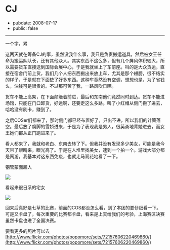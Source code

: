 # CJ

- pubdate: 2008-07-17
- public: false

--------------------------


一个字，累

这两天就在筹备CJ的事，虽然没我什么事，我只是负责搬运道具，然后被女王任命为搬运队队长，还有其他众人。其实东西不这么多，但有几个屏风体积较大，所以需要货车直接送到国际会展中心，于是我就坐上了车前座。叫的是大众货运，直接在宿舍门前上货，我们几个人把东西搬出来放上车，尤其是那个翅膀，很不结实的样子，于是就在下面垫了好多东西。这种车竟然没有空调，想想也是，为了省钱么，油钱可是很贵的。不过那可苦了我，一路风吹日晒。

货车不能上高架，在下面颠簸着前进，最后和东南他们竟然同时到达。货车不能进场馆，只能在门口卸货，好远啊，还要走这么多路。叫了小红帽从侧门搬了进去，哈哈没有刷卡，赚到了。

之后COSer们都来了，那时侧门都已经布置好了，只出不进，所以我们的计策落空。最后放了瘸脚的雪娇进来，于是为了表现我是男人，很英勇地背她进去，而女王她们都从正门跑进来了。

看人都来了，我就和老白、东南去转了下。但我并没有发现多少美女，可能是我今天带了眼睛来，眼光高了。于是在人堆里找美女，逮到一个拍一个。游戏大部分都是网游，我基本对这东西免疫，也就走马观花地看了一下。

钢管蒙面超人


[![](http://bp2.blogger.com/_ixQDXDmMsfA/SH-BVxrStUI/AAAAAAAAAI0/6hE98OAYdiM/s320/CIMG0531.JPG)](http://bp2.blogger.com/_ixQDXDmMsfA/SH-BVxrStUI/AAAAAAAAAI0/6hE98OAYdiM/s1600-h/CIMG0531.JPG)


看起来很日系的宅女


[![](http://bp1.blogger.com/_ixQDXDmMsfA/SH-BWW5TizI/AAAAAAAAAI8/IwaEjPvvorw/s320/CIMG0535.JPG)](http://bp1.blogger.com/_ixQDXDmMsfA/SH-BWW5TizI/AAAAAAAAAI8/IwaEjPvvorw/s1600-h/CIMG0535.JPG)


回来后真好是七草的比赛，前面的COS都没怎么看，到了本团的要仔细看一下。可是又卡盘了，每次重要的比赛都卡盘，看来是上天给我们的考验，上海赛区决赛虽然卡盘也进了全国决赛。

要看更多的照片可以去[http://www.flickr.com/photos/popomore/sets/72157606220469860/](http://www.flickr.com/photos/popomore/sets/72157606220469860/)
